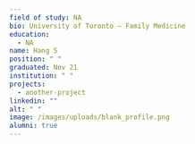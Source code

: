 ```yaml
---
field of study: NA
bio: University of Toronto – Family Medicine
education:
  - NA
name: Hang S
position: " "
graduated: Nov 21
institution: " "
projects:
  - another-project
linkedin: ""
alt: " "
image: /images/uploads/blank_profile.png
alumni: true
---
```

